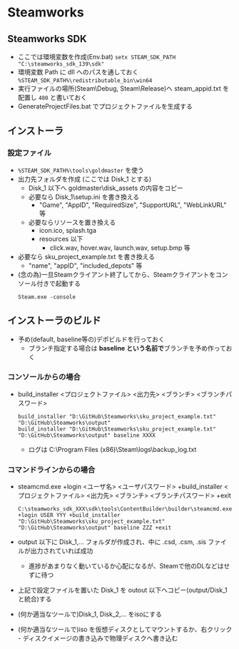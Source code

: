 ﻿# Steamworks

## Steamworks SDK 
* ここでは環境変数を作成(Env.bat) ``setx STEAM_SDK_PATH "C:\steamworks_sdk_139\sdk"``
* 環境変数 Path に dll へのパスを通しておく ``%STEAM_SDK_PATH%\redistributable_bin\win64``
* 実行ファイルの場所(Steam\Debug, Steam\Release)へ steam_appid.txt を配置し ``480`` と書いておく
* GenerateProjectFiles.bat でプロジェクトファイルを生成する

## インストーラ
### 設定ファイル
* ``%STEAM_SDK_PATH%\tools\goldmaster`` を使う
* 出力先フォルダを作成 (ここでは Disk_1 とする)
    * Disk_1 以下へ goldmaster\disk_assets の内容をコピー
    * 必要なら Disk_1\setup.ini を書き換える
        * "Game", "AppID", "RequiredSize", "SupportURL", "WebLinkURL" 等
    * 必要ならリソースを置き換える
        * icon.ico, splash.tga
        * resources 以下
            * click.wav, hover.wav, launch.wav, setup.bmp 等
* 必要なら sku_project_example.txt を書き換える
    * "name", "appID", "included_depots" 等
* (念の為)一旦Steamクライアント終了してから、Steamクライアントをコンソール付きで起動する
    ~~~
    Steam.exe -console
    ~~~

## インストーラのビルド
* 予め(default, baseline等の)デポビルドを行っておく
    * ブランチ指定する場合は **baseline という名前で**ブランチを予め作っておく

### コンソールからの場合
* build_installer <プロジェクトファイル> <出力先> <ブランチ> <ブランチパスワード>
    ~~~
    build_installer "D:\GitHub\Steamworks\sku_project_example.txt" "D:\GitHub\Steamworks\output"
    build_installer "D:\GitHub\Steamworks\sku_project_example.txt" "D:\GitHub\Steamworks\output" baseline XXXX
    ~~~
    * ログは C:\Program Files (x86)\Steam\logs\backup_log.txt

### コマンドラインからの場合
* steamcmd.exe +login <ユーザ名> <ユーザパスワード> +build_installer <プロジェクトファイル> <出力先> <ブランチ> <ブランチパスワード> +exit
    ~~~
    C:\steamworks_sdk_XXX\sdk\tools\ContentBuilder\builder\steamcmd.exe +login USER YYY +build_installer "D:\GitHub\Steamworks\sku_project_example.txt" "D:\GitHub\Steamworks\output" baseline ZZZ +exit
    ~~~

* output 以下に Disk_1,... フォルダが作成され、中に .csd, .csm, .sis ファイルが出力されていれば成功
    * 進捗があまりなく動いているか心配になるが、Steamで他のDLなどはせずに待つ
* 上記で設定ファイルを置いた Disk_1 を outout 以下へコピー(output/Disk_1と統合)する
* (何か適当なツールで)Disk_1, Disk_2,... をisoにする 
* (何か適当なツールで)iso を仮想ディスクとしてマウントするか、右クリック - ディスクイメージの書き込みで物理ディスクへ書き込む